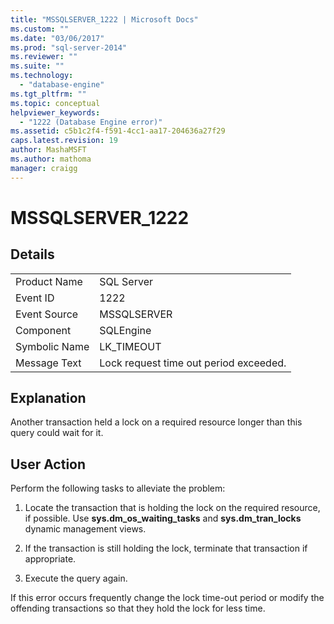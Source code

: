 ```yaml
---
title: "MSSQLSERVER_1222 | Microsoft Docs"
ms.custom: ""
ms.date: "03/06/2017"
ms.prod: "sql-server-2014"
ms.reviewer: ""
ms.suite: ""
ms.technology: 
  - "database-engine"
ms.tgt_pltfrm: ""
ms.topic: conceptual
helpviewer_keywords: 
  - "1222 (Database Engine error)"
ms.assetid: c5b1c2f4-f591-4cc1-aa17-204636a27f29
caps.latest.revision: 19
author: MashaMSFT
ms.author: mathoma
manager: craigg
---
```

# MSSQLSERVER_1222
    
## Details  
  
|||  
|-|-|  
|Product Name|SQL Server|  
|Event ID|1222|  
|Event Source|MSSQLSERVER|  
|Component|SQLEngine|  
|Symbolic Name|LK_TIMEOUT|  
|Message Text|Lock request time out period exceeded.|  
  
## Explanation  
 Another transaction held a lock on a required resource longer than this query could wait for it.  
  
## User Action  
 Perform the following tasks to alleviate the problem:  
  
1.  Locate the transaction that is holding the lock on the required resource, if possible. Use **sys.dm_os_waiting_tasks** and **sys.dm_tran_locks** dynamic management views.  
  
2.  If the transaction is still holding the lock, terminate that transaction if appropriate.  
  
3.  Execute the query again.  
  
 If this error occurs frequently change the lock time-out period or modify the offending transactions so that they hold the lock for less time.  
  
  
